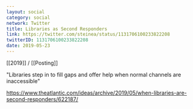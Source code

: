 ```yaml
---
layout: social
category: social
network: Twitter
title: Libraries as Second Responders
link: https://twitter.com/steinea/status/1131706100233822208
twitterID: 1131706100233822208
date: 2019-05-23
---
```


[[2019]] / [[Posting]]

"Libraries step in to fill gaps and offer help when normal channels are inaccessible"

<https://www.theatlantic.com/ideas/archive/2019/05/when-libraries-are-second-responders/622187/>
